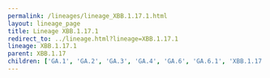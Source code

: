 ```yaml
---
permalink: /lineages/lineage_XBB.1.17.1.html
layout: lineage_page
title: Lineage XBB.1.17.1
redirect_to: ../lineage.html?lineage=XBB.1.17.1
lineage: XBB.1.17.1
parent: XBB.1.17
children: ['GA.1', 'GA.2', 'GA.3', 'GA.4', 'GA.6', 'GA.6.1', 'XBB.1.17.1']
---
```

